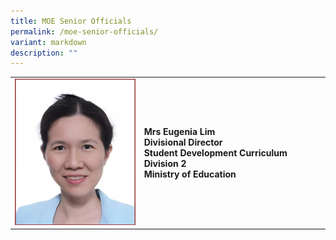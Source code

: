 ```yaml
---
title: MOE Senior Officials
permalink: /moe-senior-officials/
variant: markdown
description: ""
---
```

<table style="minWidth: 50px">
<colgroup>
<col>
<col>
</colgroup>
<tbody>
<tr>
<td rowspan="1" colspan="1">
<div class="isomer-image-wrapper">
<img style="width: 100%" height="auto" width="100%" alt="" src="/images/6.png">
</div>
</td>
<td rowspan="1" colspan="1">
<p></p>
<p><strong>Mrs Eugenia Lim <br>Divisional Director <br>Student Development Curriculum Division 2 <br>Ministry of Education <br></strong>
</p>
</td>
</tr>
</tbody>
</table>
<p></p>